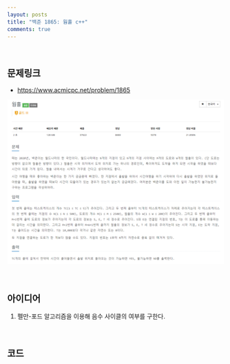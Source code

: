```yaml
---
layout: posts
title: "백준 1865: 웜홀 c++"
comments: true
---
```


<br>

## **문제링크**

* <https://www.acmicpc.net/problem/1865>   

![](https://github.com/ljh37694/ljh37694.github.io/blob/main/_captures/Baekjoon1865.PNG?raw=true)

<br>

## **아이디어**
1. 펠만-포드 알고리즘을 이용해 음수 사이클의 여부를 구한다.

<br>

## **코드**
``` c++

```